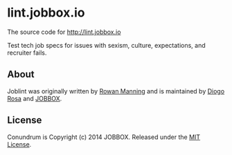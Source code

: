 lint.jobbox.io
===========

The source code for http://lint.jobbox.io

Test tech job specs for issues with sexism, culture, expectations, and recruiter fails.

About
-----

Joblint was originally written by [Rowan Manning](https://github.com/rowanmanning) and is maintained by [Diogo Rosa](https://github.com/diogorosa) and [JOBBOX](http://jobbox.io).

License
-------

Conundrum is Copyright (c) 2014 JOBBOX. Released under the [MIT License](http://www.opensource.org/licenses/MIT).
